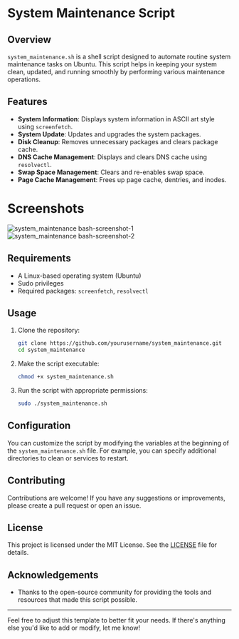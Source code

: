 # System Maintenance Script

## Overview

`system_maintenance.sh` is a shell script designed to automate routine system maintenance tasks on Ubuntu. This script helps in keeping your system clean, updated, and running smoothly by performing various maintenance operations.

## Features

- **System Information**: Displays system information in ASCII art style using `screenfetch`.
- **System Update**: Updates and upgrades the system packages.
- **Disk Cleanup**: Removes unnecessary packages and clears package cache.
- **DNS Cache Management**: Displays and clears DNS cache using `resolvectl`.
- **Swap Space Management**: Clears and re-enables swap space.
- **Page Cache Management**: Frees up page cache, dentries, and inodes.

# Screenshots
![system_maintenance bash-screenshot-1](https://github.com/user-attachments/assets/cc25a197-6eb7-4c79-8bd9-4e7f76ef4c02)
![system_maintenance bash-screenshot-2](https://github.com/user-attachments/assets/81347a83-0318-4a73-86c0-69a697b2235b)

## Requirements

- A Linux-based operating system (Ubuntu)
- Sudo privileges
- Required packages: `screenfetch`, `resolvectl`

## Usage

1. Clone the repository:
    ```bash
    git clone https://github.com/yourusername/system_maintenance.git
    cd system_maintenance
    ```

2. Make the script executable:
    ```bash
    chmod +x system_maintenance.sh
    ```

3. Run the script with appropriate permissions:
    ```bash
    sudo ./system_maintenance.sh
    ```

## Configuration

You can customize the script by modifying the variables at the beginning of the `system_maintenance.sh` file. For example, you can specify additional directories to clean or services to restart.

## Contributing

Contributions are welcome! If you have any suggestions or improvements, please create a pull request or open an issue.

## License

This project is licensed under the MIT License. See the [LICENSE](LICENSE) file for details.

## Acknowledgements

- Thanks to the open-source community for providing the tools and resources that made this script possible.

---

Feel free to adjust this template to better fit your needs. If there's anything else you'd like to add or modify, let me know!
